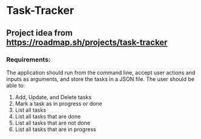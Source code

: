 # Task-Tracker
## Project idea from https://roadmap.sh/projects/task-tracker
### Requirements:
The application should run from the command line, accept user actions and inputs as arguments, and store the tasks in a JSON file. The user should be able to:

1. Add, Update, and Delete tasks
2. Mark a task as in progress or done
3. List all tasks
4. List all tasks that are done
5. List all tasks that are not done
6. List all tasks that are in progress
